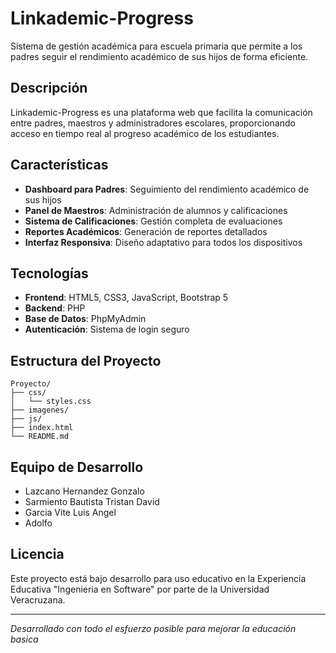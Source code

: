 ﻿# Linkademic-Progress

Sistema de gestión académica para escuela primaria que permite a los padres seguir el rendimiento académico de sus hijos de forma eficiente.

## Descripción

Linkademic-Progress es una plataforma web que facilita la comunicación entre padres, maestros y administradores escolares, proporcionando acceso en tiempo real al progreso académico de los estudiantes.

## Características

- **Dashboard para Padres**: Seguimiento del rendimiento académico de sus hijos
- **Panel de Maestros**: Administración de alumnos y calificaciones
- **Sistema de Calificaciones**: Gestión completa de evaluaciones
- **Reportes Académicos**: Generación de reportes detallados
- **Interfaz Responsiva**: Diseño adaptativo para todos los dispositivos

## Tecnologías

- **Frontend**: HTML5, CSS3, JavaScript, Bootstrap 5
- **Backend**: PHP
- **Base de Datos**: PhpMyAdmin
- **Autenticación**: Sistema de login seguro

## Estructura del Proyecto

```
Proyecto/
├── css/
│   └── styles.css
├── imagenes/
├── js/
├── index.html
└── README.md
```

## Equipo de Desarrollo
- Lazcano Hernandez Gonzalo
- Sarmiento Bautista Tristan David
- Garcia Vite Luis Angel
- Adolfo

## Licencia

Este proyecto está bajo desarrollo para uso educativo en la Experiencia Educativa "Ingenieria en Software" por parte de la Universidad Veracruzana.

---

*Desarrollado con todo el esfuerzo posible para mejorar la educación basica*

